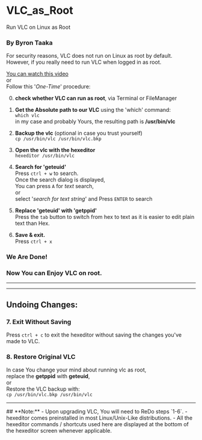 # VLC_as_Root
Run VLC on Linux as Root

### By Byron Taaka

For security reasons, VLC does not run on Linux as root by default.<br/>
However, if you really need to run VLC when logged in as root.<br/>

[You can watch this video](https://youtu.be/vsOxSU4Qgjg) <br/>or <br/>
Follow this '_One-Time_' procedure:

0. **check whether VLC can run as root**, via Terminal or FileManager

1. **Get the Absolute path to our VLC** using the 'which' command:<br/>`which vlc`
	<br/>in my case and probably Yours, the resulting path is **/usr/bin/vlc**

2. **Backup the vlc** (optional in case you trust yourself)<br/>
		`cp /usr/bin/vlc /usr/bin/vlc.bkp`

3. **Open the vlc with the hexeditor**<br/>
		`hexeditor /usr/bin/vlc`

4. **Search for 'geteuid'**<br/>
Press `ctrl + w` to search.<br/>
Once the search dialog is displayed,<br/>
You can press `A` for _text_ search,<br/> or<br/>
select '_search for text string_' and Press `ENTER` to search

5. **Replace 'geteuid' with 'getppid'**<br/>
	Press the `tab` button to switch from hex to text as it is easier to edit plain text than Hex.

6. **Save &amp; exit.**<br/>
	Press `ctrl + x`

### **We Are Done!**<br/>
### **Now You can Enjoy VLC on root.**

<hr/>
<hr/>

## **Undoing Changes:**
### 7. **Exit Without Saving**<br/>
Press `ctrl + c` to exit the hexeditor without saving the changes you've made to VLC.

### 8. **Restore Original VLC**<br/>
In case You change your mind about running vlc as root,<br/>replace the **getppid** with **geteuid**,<br/>
	or<br/>
	Restore the VLC backup with:<br/>
			`cp /usr/bin/vlc.bkp /usr/bin/vlc`

<hr/>
## **Note:**
- Upon upgrading VLC, You will need to ReDo steps `1-6`.
- hexeditor comes preinstalled in most Linux/Unix-Like distributions.
- All the hexeditor commands / shortcuts used here are displayed at the bottom of the hexeditor screen whenever applicable.
